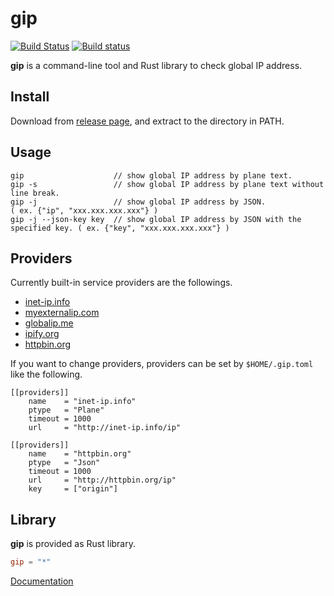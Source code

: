 # gip

[![Build Status](https://travis-ci.org/dalance/gip.svg?branch=master)](https://travis-ci.org/dalance/gip)
[![Build status](https://ci.appveyor.com/api/projects/status/ffqn56t1w5v9cihy?svg=true)](https://ci.appveyor.com/project/dalance/gip)

**gip** is a command-line tool and Rust library to check global IP address.

## Install
Download from [release page](https://github.com/dalance/gip/releases/latest), and extract to the directory in PATH.

## Usage

```
gip                    // show global IP address by plane text.
gip -s                 // show global IP address by plane text without line break.
gip -j                 // show global IP address by JSON.                        ( ex. {"ip", "xxx.xxx.xxx.xxx"} )
gip -j --json-key key  // show global IP address by JSON with the specified key. ( ex. {"key", "xxx.xxx.xxx.xxx"} )
```

## Providers
Currently built-in service providers are the followings.

- [inet-ip.info](http://inet-ip.info)
- [myexternalip.com](http://myexternalip.com)
- [globalip.me](http://globalip.me)
- [ipify.org](http://ipify.org)
- [httpbin.org](http://httpbin.org)

If you want to change providers, providers can be set by `$HOME/.gip.toml` like the following.

```
[[providers]]
    name    = "inet-ip.info"
    ptype   = "Plane"
    timeout = 1000
    url     = "http://inet-ip.info/ip"

[[providers]]
    name    = "httpbin.org"
    ptype   = "Json"
    timeout = 1000
    url     = "http://httpbin.org/ip"
    key     = ["origin"]
```

## Library

**gip** is provided as Rust library.

```Cargo.toml
gip = "*"
```

[Documentation](http://dalance.github.io/gip/gip/)
